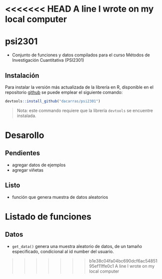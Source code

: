<<<<<<< HEAD
A line I wrote on my local computer
=======

# psi2301

-   Conjunto de funciones y datos compilados para el curso Métodos de
    Investigación Cuantitativa (PSI2301)

## Instalación

Para instalar la versión más actualizada de la librería en R, disponible
en el repositorio [github](https://github.com/dacarras/psi2301) se puede
emplear el siguiente comando:

``` r
devtools::install_github("dacarras/psi2301")
```

> Nota: este commando requiere que la librería `devtools` se encuentre
> instalada.

# Desarollo

## Pendientes

-   agregar datos de ejemplos
-   agregar viñetas

## Listo

-   función que genera muestra de datos aleatorios

# Listado de funciones

## Datos

-   `get_data()` genera una muestra aleatorio de datos, de un tamaño
    especificado, condicional al id number del usuario.
>>>>>>> b1e38c04fa04bc690dcf6ac5485195ef11ffe0c1
A line I wrote on my local computer

